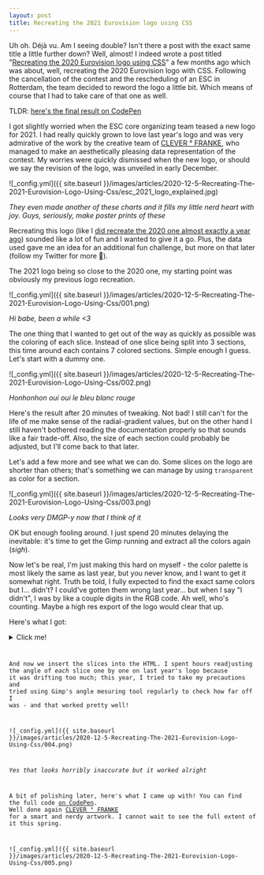 ```yaml
---
layout: post
title: Recreating the 2021 Eurovision logo using CSS
---
```


Uh oh. <span class="tooltip-toggle" aria-label="Look at me being all fancy with my és and às. And wait until I tell you about clichés!" tabindex="0">Déjà vu</span>. Am I seeing double? Isn't there a post with the exact same title a little further down? Well, almost! I indeed wrote a post titled "[Recreating the 2020 Eurovision logo using CSS](../Recreating-The-2020-Eurovision-Logo-Using-Css/)" a few months ago which was about, well, recreating the 2020 Eurovision logo with CSS. Following the cancellation of the contest and the rescheduling of an ESC in Rotterdam, the team decided to reword the logo a little bit. Which means of course that I had to take care of that one as well.

<!--more-->

TLDR: [here's the final result on CodePen](https://codepen.io/CorentinDautreme/pen/MWjyjRv)

I got slightly worried when the ESC core organizing team teased a new logo for 2021. I had really quickly grown to love last year's logo and was very admirative of the work by the creative team of [CLEVER ° FRANKE](https://www.cleverfranke.com/work/eurovision), who managed to make an aesthetically pleasing data representation of the contest. My worries were quickly dismissed when the new logo, or should we say the revision of the logo, was unveiled in early December.

![_config.yml]({{ site.baseurl }}/images/articles/2020-12-5-Recreating-The-2021-Eurovision-Logo-Using-Css/esc_2021_logo_explained.jpg)

*They even made another of these charts and it fills my little nerd heart with joy. Guys, seriously, make poster prints of these*

Recreating this logo (like I [did recreate the 2020 one almost exactly a year ago](../Recreating-The-2020-Eurovision-Logo-Using-Css/)) sounded like a lot of fun and I wanted to give it a go. Plus, the data used gave me an idea for an additional fun challenge, but more on that later (follow my Twitter for more 👀).

The 2021 logo being so close to the 2020 one, my starting point was obviously my previous logo recreation.

![_config.yml]({{ site.baseurl }}/images/articles/2020-12-5-Recreating-The-2021-Eurovision-Logo-Using-Css/001.png)

*Hi babe, been a while <3*

The one thing that I wanted to get out of the way as quickly as possible was the coloring of each slice. Instead of one slice being split into 3 sections, this time around each contains 7 colored sections. Simple enough I guess. Let's start with a dummy one.

![_config.yml]({{ site.baseurl }}/images/articles/2020-12-5-Recreating-The-2021-Eurovision-Logo-Using-Css/002.png)

*Honhonhon oui oui le bleu blanc rouge*

Here's the result after 20 minutes of tweaking. Not bad! I still can't for the life of me make sense of the radial-gradient values, but on the other hand I still haven't bothered reading the documentation properly so that sounds like a fair trade-off. Also, the size of each section could probably be adjusted, <span class="tooltip-toggle" aria-label="Number #1 lie by software developers: we *never* go back to fix something we said we would later" tabindex="0">but I'll come back to that later</span>.

Let's add a few more and see what we can do. Some slices on the logo are shorter than others; that's something we can manage by using `transparent` as color for a section.

![_config.yml]({{ site.baseurl }}/images/articles/2020-12-5-Recreating-The-2021-Eurovision-Logo-Using-Css/003.png)

*Looks very DMGP-y now that I think of it*

OK but enough fooling around. I just spend 20 minutes delaying the inevitable: it's time to get the Gimp running and extract all the colors again (*sigh*).

Now let's be real, I'm just making this hard on myself - the color palette is most likely the same as last year, but you never know, and I want to get it somewhat right. Truth be told, I fully expected to find the exact same colors but I... didn't? I could've gotten them wrong last year... but when I say "I didn't", I was by like a couple digits in the RGB code. Ah well, <span class="tooltip-toggle" aria-label="Me. I'm counting." tabindex="0">who's counting</span>. Maybe a high res export of the logo would clear that up.

Here's what I got:

<details>
    <summary>Click me!</summary>
    All slices (one by line), clock wise, colors are inner to outer.
    <pre class="highlight"><code>
    -- NL; 1
    fff
    fc0000

    -- NO; 4
    fc0000 fc0000 fc0000 fc0000
    0750c6 0750c6 0750c6 0750c6

    -- DK, SE, FI; 6
    fc0000 fc0000 fc0000 0750c6 0750c6 fff
    fff fff fff ffc832 ffc832 1ac0f8

    -- LV, EE; 6
    be0000 be0000 be0000 be0000 be0000 000
    fff fff fff fff fff 0850c6

    -- LT; 5
    ffc732 ffc732 ffc732 ffc732 ffc732
    01a95b 01a95b 01a95b 01a95b 01a95b

    -- DE, BY, RU; 7
    000 000 fc0000 fc0000 fc0000 fc0000 fff
    fc0000 fc0000 01a95b 01a95b 01a95b 01a95b fc0000

    -- PL, UA; 6
    fff fff fff fff fff 1ac0f8 1ac0f8
    fc0000 fc0000 fc0000 fc0000 ffc732 ffc732

    -- CZ, MD, GE, AZ; 7
    fff fff fff 1ac0f8 1ac0f8 fff 1ac0f8
    fc0000 fc0000 fc0000 fc0000 fc0000 fc0000 01a95b

    -- AT, RO, AM; 6
    fc0000 fc0000 fc0000 0750c6 0750c6 fc0000
    fff fff fff ffc732 ffc732 0750c6

    -- RS, BG, IL, AU; 7
    fff fff fff fff fff fff 0750c6
    0750c6 0750c6 0750c6 0750c6 01a95b 0750c6 0750c6

    -- SI, HR, MK, CY; 6
    fff fff fff fff fc0000 ff8c33
    fc0000 fc0000 fc0000 fc0000 ffc832 fff

    -- IT, AL, GR; 6
    fff fff fff fff fc0000 fff
    fc0000 fc0000 fc0000 fc0000 fc0000 0750c6

    -- CH, SM, MT; 6
    fc0000 fc0000 fff fff fff fff
    fff fff 1ac0f8 1ac0f8 fc0000 fc0000

    -- BE; 1
    ffc832
    fc0000

    -- ES, FR; 5
    fff fff fc0000 fc0000 fc0000
    fc0000 fc0000 ffc832 ffc832 ffc832

    -- PT; 6
    01a95b 01a95b 01a95b 01a95b 01a95b 01a95b
    fc0000 fc0000 fc0000 fc0000 fc0000 fc0000

    -- GB; 2
    0750c6 0750c6
    fc0000 fc0000

    -- IE; 3
    01a95b 01a95b 01a95b
    ff8c33 ff8c33 ff8c33

    -- IS; 7
    0850c6 0850c6 0850c6 0850c6 0850c6 0850c6 0850c6
    fff fff fff fff fff fff fff
    </code></pre>
</details>

And now we insert the slices into the HTML. I spent hours readjusting the angle of _each_ slice one by one on last year's logo because it was drifting too much; this year, I tried to take my precautions and tried using Gimp's angle mesuring tool regularly to check how far off I was - and that worked pretty well!

![_config.yml]({{ site.baseurl }}/images/articles/2020-12-5-Recreating-The-2021-Eurovision-Logo-Using-Css/004.png)

*Yes that looks horribly inaccurate but it worked alright*

A bit of polishing later, here's what I came up with! You can find the full code [on CodePen](https://codepen.io/CorentinDautreme/pen/MWjyjRv). Well done again [CLEVER ° FRANKE](https://www.cleverfranke.com/work/eurovision) for a smart and nerdy artwork. I cannot wait to see the full extent of it this spring.

![_config.yml]({{ site.baseurl }}/images/articles/2020-12-5-Recreating-The-2021-Eurovision-Logo-Using-Css/005.png)

